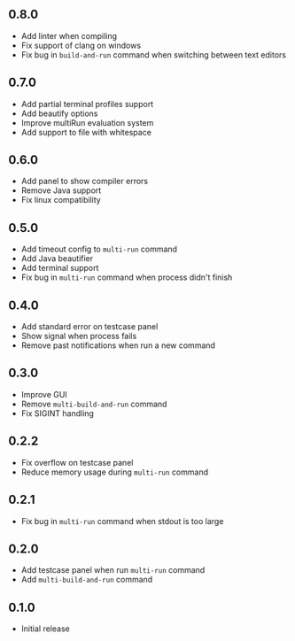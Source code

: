 ## 0.8.0
- Add linter when compiling
- Fix support of clang on windows
- Fix bug in `build-and-run` command when switching between text editors

## 0.7.0
- Add partial terminal profiles support
- Add beautify options
- Improve multiRun evaluation system
- Add support to file with whitespace

## 0.6.0
- Add panel to show compiler errors
- Remove Java support
- Fix linux compatibility

## 0.5.0
- Add timeout config to `multi-run` command
- Add Java beautifier
- Add terminal support
- Fix bug in `multi-run` command when process didn't finish

## 0.4.0
- Add standard error on testcase panel
- Show signal when process fails
- Remove past notifications when run a new command

## 0.3.0
- Improve GUI
- Remove `multi-build-and-run` command
- Fix SIGINT handling

## 0.2.2
- Fix overflow on testcase panel
- Reduce memory usage during `multi-run` command

## 0.2.1
- Fix bug in `multi-run` command when stdout is too large

## 0.2.0
- Add testcase panel when run `multi-run` command
- Add `multi-build-and-run` command

## 0.1.0
- Initial release
